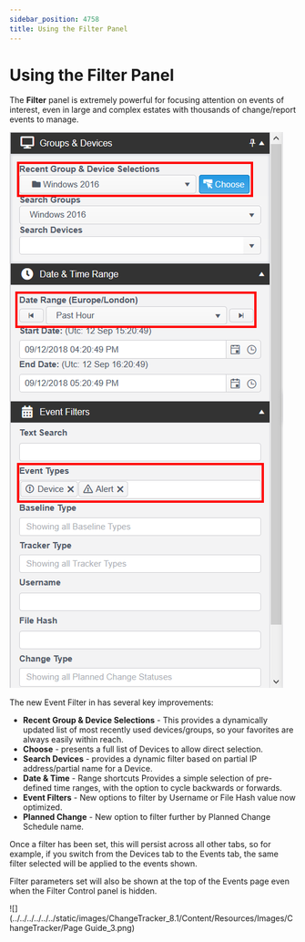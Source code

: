 ```yaml
---
sidebar_position: 4758
title: Using the Filter Panel
---
```


# Using the Filter Panel

The **Filter** panel is extremely powerful for focusing attention on events of interest, even in large and complex estates with thousands of change/report events to manage.

![EventsReportsFiltersGroupsDevices](../../../../../../static/images/ChangeTracker_8.1/Content/Resources/Images/ChangeTracker/EventsReportsFiltersGroupsDevices.png "EventsReportsFiltersGroupsDevices")

The new Event Filter in has several key improvements:

* **Recent Group & Device Selections** - This provides a dynamically updated list of most recently used devices/groups, so your favorites are always easily within reach.
* **Choose** - presents a full list of Devices to allow direct selection.
* **Search Devices** - provides a dynamic filter based on partial IP address/partial name for a Device.
* **Date & Time** - Range shortcuts Provides a simple selection of pre-defined time ranges, with the option to cycle backwards or forwards.
* **Event Filters** - New options to filter by Username or File Hash value now optimized.
* **Planned Change** - New option to filter further by Planned Change Schedule name.

Once a filter has been set, this will persist across all other tabs, so for example, if you switch from the Devices tab to the Events tab, the same filter selected will be applied to the events shown.

Filter parameters set will also be shown at the top of the Events page even when the Filter Control panel is hidden.

![](../../../../../../static/images/ChangeTracker_8.1/Content/Resources/Images/ChangeTracker/Page Guide_3.png)